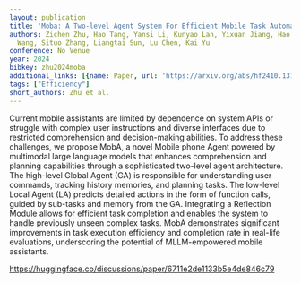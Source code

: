 ```yaml
---
layout: publication
title: 'Moba: A Two-level Agent System For Efficient Mobile Task Automation'
authors: Zichen Zhu, Hao Tang, Yansi Li, Kunyao Lan, Yixuan Jiang, Hao Zhou, Yixiao
  Wang, Situo Zhang, Liangtai Sun, Lu Chen, Kai Yu
conference: No Venue
year: 2024
bibkey: zhu2024moba
additional_links: [{name: Paper, url: 'https://arxiv.org/abs/hf2410.13757'}]
tags: ["Efficiency"]
short_authors: Zhu et al.
---
```

Current mobile assistants are limited by dependence on system APIs or struggle with complex user instructions and diverse interfaces due to restricted comprehension and decision-making abilities. To address these challenges, we propose MobA, a novel Mobile phone Agent powered by multimodal large language models that enhances comprehension and planning capabilities through a sophisticated two-level agent architecture. The high-level Global Agent (GA) is responsible for understanding user commands, tracking history memories, and planning tasks. The low-level Local Agent (LA) predicts detailed actions in the form of function calls, guided by sub-tasks and memory from the GA. Integrating a Reflection Module allows for efficient task completion and enables the system to handle previously unseen complex tasks. MobA demonstrates significant improvements in task execution efficiency and completion rate in real-life evaluations, underscoring the potential of MLLM-empowered mobile assistants.

https://huggingface.co/discussions/paper/6711e2de1133b5e4de846c79
